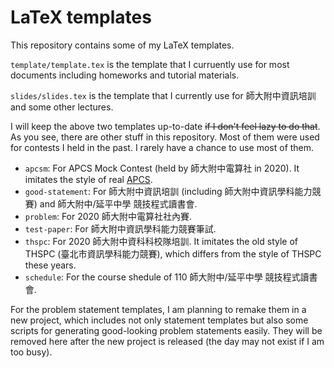 # LaTeX templates

This repository contains some of my LaTeX templates.

`template/template.tex` is the template that I curruently use for most documents including homeworks and tutorial materials.

`slides/slides.tex` is the template that I currently use for 師大附中資訊培訓 and some other lectures.

I will keep the above two templates up-to-date ~~if I don't feel lazy to do that~~.
As you see, there are other stuff in this repository.
Most of them were used for contests I held in the past.
I rarely have a chance to use most of them.

- `apcsm`: For APCS Mock Contest (held by 師大附中電算社 in 2020). It imitates the style of real [APCS](https://apcs.csie.ntnu.edu.tw/).
- `good-statement`: For 師大附中資訊培訓 (including 師大附中資訊學科能力競賽) and 師大附中/延平中學 競技程式讀書會.
- `problem`: For 2020 師大附中電算社社內賽.
- `test-paper`: For 師大附中資訊學科能力競賽筆試.
- `thspc`: For 2020 師大附中資科科校隊培訓. It imitates the old style of THSPC (臺北市資訊學科能力競賽), which differs from the style of THSPC these years.
- `schedule`: For the course shedule of 110 師大附中/延平中學 競技程式讀書會.

For the problem statement templates, 
I am planning to remake them in a new project, 
which includes not only statement templates but also some scripts for generating good-looking problem statements easily.
They will be removed here after the new project is released (the day may not exist if I am too busy).

